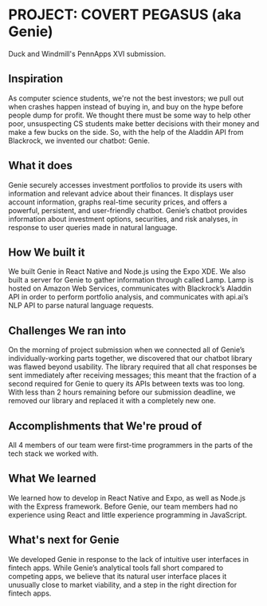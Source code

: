 # PROJECT: COVERT PEGASUS (aka Genie)

Duck and Windmill's PennApps XVI submission.

## Inspiration

As computer science students, we're not the best investors; we pull out when crashes happen instead of buying in, and buy on the hype before people dump for profit. We thought there must be some way to help other poor, unsuspecting CS students make better decisions with their money and make a few bucks on the side. So, with the help of the Aladdin API from Blackrock, we invented our chatbot: Genie.

## What it does

Genie securely accesses investment portfolios to provide its users with information and relevant advice about their finances. It displays user account information, graphs real-time security prices, and offers a powerful, persistent, and user-friendly chatbot. Genie’s chatbot provides information about investment options, securities, and risk analyses, in response to user queries made in natural language.

## How We built it

We built Genie in React Native and Node.js using the Expo XDE. We also built a server for Genie to gather information through called Lamp. Lamp is hosted on Amazon Web Services, communicates with Blackrock’s Aladdin API in order to perform portfolio analysis, and communicates with api.ai’s NLP API to parse natural language requests.

## Challenges We ran into

On the morning of project submission when we connected all of Genie’s individually-working parts together, we discovered that our chatbot library was flawed beyond usability. The library required that all chat responses be sent immediately after receiving messages; this meant that the fraction of a second required for Genie to query its APIs between texts was too long. With less than 2 hours remaining before our submission deadline, we removed our library and replaced it with a completely new one.

## Accomplishments that We're proud of

All 4 members of our team were first-time programmers in the parts of the tech stack we worked with.

## What We learned

We learned how to develop in React Native and Expo, as well as Node.js with the Express framework. Before Genie, our team members had no experience using React and little experience programming in JavaScript.

## What's next for Genie

We developed Genie in response to the lack of intuitive user interfaces in fintech apps. While Genie’s analytical tools fall short compared to competing apps, we believe that its natural user interface places it unusually close to market viability, and a step in the right direction for fintech apps.
